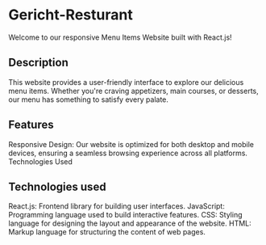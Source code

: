 # Gericht-Resturant
Welcome to our responsive  Menu Items Website built with React.js!

## Description
This website provides a user-friendly interface to explore our delicious menu items. Whether you're craving appetizers, main courses, or desserts, our menu has something to satisfy every palate.

## Features
 Responsive Design: Our website is optimized for both desktop and mobile devices, ensuring a seamless browsing experience across all platforms.
Technologies Used

## Technologies used
React.js: Frontend library for building user interfaces.
JavaScript: Programming language used to build interactive features.
CSS: Styling language for designing the layout and appearance of the website.
HTML: Markup language for structuring the content of web pages.
